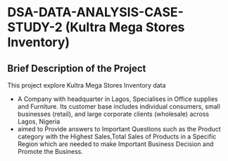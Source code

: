 # DSA-DATA-ANALYSIS-CASE-STUDY-2 (Kultra Mega Stores Inventory)

## Brief Description of the Project
 This project explore Kultra Mega Stores Inventory data
 - A Company with headquarter in Lagos, Specialises in Office supplies and Furniture. Its customer base includes individual consumers, small businesses (retail), and large corporate clients (wholesale) across Lagos, Nigeria
 - aimed to Provide answers to  Important Questions such as the Product category with the Highest Sales,Total Sales of Products in a Specific Region which are needed to make Important Business Decision and Promote the Business.
   
